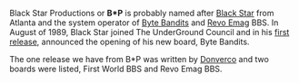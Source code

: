 Black Star Productions or **B\*P** is probably named after [Black Star](/p/black-star) from Atlanta and the system operator of [Byte Bandits](https://demozoo.org/bbs/8908/) and [Revo Emag](https://demozoo.org/bbs/12178/) BBS. In August of 1989, Black Star joined The UnderGround Council and in his [first release](/f/ab2c196), announced the opening of his new board, Byte Bandits.

The one release we have from B*P was written by [Donverco](/p/donverco) and two boards were listed, First World BBS and Revo Emag BBS. 